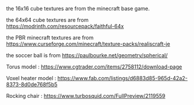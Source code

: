the 16x16 cube textures are from the minecraft base game.

the 64x64 cube textures are from https://modrinth.com/resourcepack/faithful-64x

the PBR minecraft textures are from https://www.curseforge.com/minecraft/texture-packs/realiscraft-je

the soccer ball is from https://paulbourke.net/geometry/spherical/

Torus model : 
https://www.cgtrader.com/items/2758112/download-page

Voxel heater model : 
https://www.fab.com/listings/d6883d85-965d-42a2-8373-8d0de768f5b5

Rocking chair : 
https://www.turbosquid.com/FullPreview/2119559